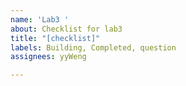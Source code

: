 ```yaml
---
name: 'Lab3 '
about: Checklist for lab3
title: "[checklist]"
labels: Building, Completed, question
assignees: yyWeng

---
```



